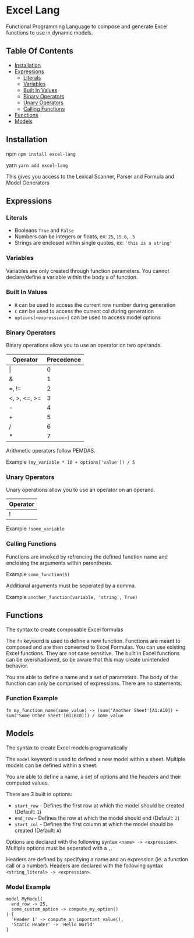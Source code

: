 # Excel Lang
Functional Programming Language to compose and generate Excel functions to use in dynamic models.

## Table Of Contents
* [Installation](#installation)
* [Expressions](#expressions)
  - [Literals](#literals)
  - [Variables](#variables)
  - [Built In Values](#built-in-values)
  - [Binary Operators](#binary-operators)
  - [Unary Operators](#unary-operators)
  - [Calling Functions](#calling-functions)
* [Functions](#functions)
* [Models](#models)

## Installation
npm
`npm install excel-lang`

yarn
`yarn add excel-lang`

This gives you access to the Lexical Scanner, Parser and Formula and Model Generators

## Expressions

### Literals

* Booleans `True` and `False`
* Numbers can be integers or floats, ex: `25`, `15.6`, `.5`
* Strings are enclosed within single quotes, ex: `'this is a string'`

### Variables
Variables are only created through function parameters. You cannot declare/define a variable within the body a of function.

### Built In Values
* `R` can be used to access the current row number during generation
* `C` can be used to access the current col during generation
* `options[<expression>]` can be used to access model options

### Binary Operators
Binary operations allow you to use an operator on two operands.

| Operator  | Precedence |
| - | - |
| \|  | 0  |
| &  | 1  |
| =, != | 2 |
| <, >, <=, >= | 3 |
| - | 4 |
| + | 5 |
| / | 6 |
| * | 7 | 

Arithmetic operators follow PEMDAS.

Example `(my_variable * 10 + options['value']) / 5`

### Unary Operators
Unary operations allow you to use an operator on an operand.

| Operator |
| - |
| ! |

Example `!some_variable`

### Calling Functions
Functions are invoked by refrencing the  defined function name and enclosing the arguments within parenthesis.

Example `some_function(5)`

Additional arguments must be seperated by a comma.

Example `another_function(variable, 'string', True)`

## Functions
The syntax to create composable Excel formulas

The `fn` keyword is used to define a new function. Functions are meant to composed and are then converted to Excel Formulas. You can use existing Excel functions. They are not case sensitive. The built in Excel functions can be overshadowed, so be aware that this may create unintended behavior.

You are able to define a name and a set of parameters. The body of the function can only be comprised of expressions. There are no statements.

### Function Example
```
fn my_function_name(some_value) -> (sum('Another Sheet'[A1:A10]) + sum('Some Other Sheet'[B1:B10])) / some_value
```

## Models
The syntax to create Excel models programatically

The `model` keyword is used to defined a new model within a sheet. Multiple models can be defined within a sheet.

You are able to define a name, a set of options and the headers and their computed values.

There are 3 built in options:

* `start_row` - Defines the first row at which the model should be created (Default: `1`)
* `end_row` - Defines the row at which the model should end (Default: `2`)
* `start_col` - Defines the first column at which the model should be created (Default: `A`)

Options are declared with the following syntax `<name> -> <expression>`. Multiple options must be seperated with a `,`.

Headers are defined by specifying a name and an expression (ie. a function call or a number). Headers are declared with the following syntax `<string_literal> -> <expression>`.

### Model Example
```
model MyModel(
  end_row -> 25,
  some_custom_option -> compute_my_option()
) {
  'Header 1' -> compute_an_important_value(),
  'Static Header' -> 'Hello World'
}
```
